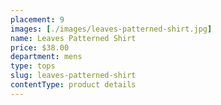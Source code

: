 ```yaml
---
placement: 9
images: [./images/leaves-patterned-shirt.jpg]
name: Leaves Patterned Shirt
price: $38.00
department: mens
type: tops
slug: leaves-patterned-shirt
contentType: product details
---
```

